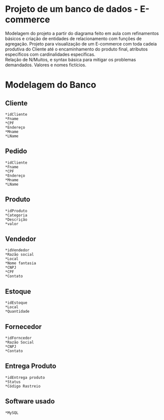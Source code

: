 # Projeto de um banco de dados - E-commerce

Modelagem do projeto a partir do diagrama feito em aula com refinamentos básicos e criação de entidades de relacionamento com funções de agregação. Projeto para
visualização de um E-commerce com toda cadeia produtiva do Cliente até o encaminhamento do produto final, atributos específicos com cardinalidades específicas.  
Relação de N/Muitos, e syntax básica para mitigar os problemas demandados. Valores e nomes fictícios. 
 

# Modelagem do Banco
## Cliente        
    *idCliente
    *Fname
    *CPF
    *Endereço
    *Mname
    *LName
## Pedido
    *idCliente
    *Fname
    *CPF
    *Endereço
    *Mname
    *LName
## Produto
    *idProduto
    *Categoria
    *Descrição
    *valor
## Vendedor
    *idVendedor
    *Razão social
    *Local
    *Nome fantasia
    *CNPJ
    *CPF
    *Contato
## Estoque
    *idEstoque
    *Local
    *Quantidade
## Fornecedor
    *idForncedor
    *Razão Social
    *CNPJ
    *Contato
## Entrega Produto
    *idEntrega produto
    *Status
    *Código Rastreio
    
## Software usado
    *MySQL

